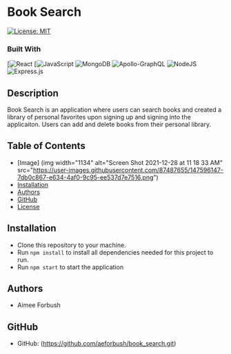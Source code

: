 # Book Search

[![License: MIT](https://img.shields.io/badge/License-MIT-blue.svg)](https://opensource.org/licenses/MIT)

### Built With
  [![React](https://img.shields.io/badge/react-%2320232a.svg?style=for-the-badge&logo=react&logoColor=%2361DAFB) [![JavaScript](https://img.shields.io/badge/javascript-%23323330.svg?style=for-the-badge&logo=javascript&logoColor=%23F7DF1E) ![MongoDB](https://img.shields.io/badge/MongoDB-%234ea94b.svg?style=for-the-badge&logo=mongodb&logoColor=white) ![Apollo-GraphQL](https://img.shields.io/badge/-ApolloGraphQL-311C87?style=for-the-badge&logo=apollo-graphql) ![NodeJS](https://img.shields.io/badge/node.js-6DA55F?style=for-the-badge&logo=node.js&logoColor=white) ![Express.js](https://img.shields.io/badge/express.js-%23404d59.svg?style=for-the-badge&logo=express&logoColor=%2361DAFB)


## Description

Book Search is an application where users can search books and created a library of personal favorites upon signing up and signing into the applicaiton. Users can add and delete books from their personal library.   

## Table of Contents
* [Image] (img width="1134" alt="Screen Shot 2021-12-28 at 11 18 33 AM" src="https://user-images.githubusercontent.com/87487655/147596147-7db0c867-e634-4af0-9c95-ee537d7e7516.png")
* [Installation](#Installation)
* [Authors](#Authors)
* [GitHub](#GitHub)
* [License](#License)

## Installation

* Clone this repository to your machine.
* Run `npm install` to install all dependencies needed for this project to run.
* Run `npm start` to start the application


## Authors
* Aimee Forbush

## GitHub 
* GitHub: (https://github.com/aeforbush/book_search.git)

